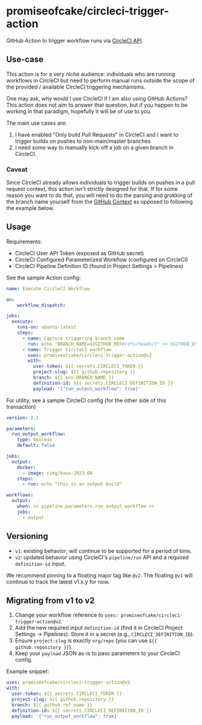 # promiseofcake/circleci-trigger-action

GitHub Action to trigger workflow runs via [CircleCI API](https://circleci.com/docs/api/v2/).

## Use-case

This action is for a very niche audience: individuals who are running workflows
in CircleCI but need to perform manual runs outside the scope of the provided /
available CircleCI triggering mechanisms.

One may ask, why would I use CircleCI if I am also using GitHub Actions? This
action does not aim to answer that question, but if you happen to be working in
that paradigm, hopefully it will be of use to you.

The main use cases are:

1. I have enabled "Only build Pull Requests" in CircleCI and I want to trigger builds on pushes to non-main/master branches
2. I need some way to manually kick-off a job on a given branch in CircleCI.

### Caveat

Since CircleCI already allows individuals to trigger builds on pushes in a pull request context, this action isn't strictly designed for that. If for some reason you want to do that, you will need to do the parsing and grokking of the branch name yourself from the [GitHub Context](https://docs.github.com/en/actions/learn-github-actions/contexts#github-context) as opposed to following the example below.

## Usage

Requirements:

* CircleCI User API Token (exposed as GitHub secret)
* CircleCI Configured Parameterized Workflow (configured on CircleCI)
* CircleCI Pipeline Definition ID (found in Project Settings > Pipelines)

See the sample Action config:

```yaml
name: Execute CircleCI Workflow

on:
    workflow_dispatch:

jobs:
  execute:
    runs-on: ubuntu-latest
    steps:
      - name: Capture triggering branch name
        run: echo "BRANCH_NAME=${GITHUB_REF#refs/heads/}" >> $GITHUB_ENV
      - name: Trigger CircleCI workflow
        uses: promiseofcake/circleci-trigger-action@v2
        with:
          user-token: ${{ secrets.CIRCLECI_TOKEN }}
          project-slug: ${{ github.repository }}
          branch: ${{ env.BRANCH_NAME }}
          definition-id: ${{ secrets.CIRCLECI_DEFINITION_ID }}
          payload: '{"run_output_workflow": true}'
```

For utility, see a sample CircleCI config (for the other side of this transaction)

```yaml
version: 2.1

parameters:
  run_output_workflow:
    type: boolean
    default: false

jobs:
  output:
    docker:
      - image: cimg/base:2023.08
    steps:
      - run: echo "this is an output build"

workflows:
  output:
    when: << pipeline.parameters.run_output_workflow >>
    jobs:
      - output
```

## Versioning

- `v1`: existing behavior; will continue to be supported for a period of time.
- `v2`: updated behavior using CircleCI's `pipeline/run` API and a required `definition-id` input.

We recommend pinning to a floating major tag like `@v2`. The floating `@v1` will continue to track the latest v1.x.y for now.

## Migrating from v1 to v2

1. Change your workflow reference to `uses: promiseofcake/circleci-trigger-action@v2`.
2. Add the new required input `definition-id` (find it in CircleCI Project Settings → Pipelines). Store it in a secret (e.g., `CIRCLECI_DEFINITION_ID`).
3. Ensure `project-slug` is exactly `org/repo` (you can use `${{ github.repository }}`).
4. Keep your `payload` JSON as-is to pass parameters to your CircleCI config.

Example snippet:

```yaml
uses: promiseofcake/circleci-trigger-action@v2
with:
  user-token: ${{ secrets.CIRCLECI_TOKEN }}
  project-slug: ${{ github.repository }}
  branch: ${{ github.ref_name }}
  definition-id: ${{ secrets.CIRCLECI_DEFINITION_ID }}
  payload: '{"run_output_workflow": true}'
```
